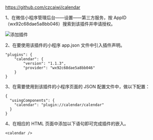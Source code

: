 https://github.com/czcaiwj/calendar

1、在微信小程序管理后台——设置——第三方服务，按 AppID（wx92c68dae5a8bb046）搜索到该插件并申请授权。

![添加插件](C:\Users\dujun-zhcw\Desktop\assets\687474703a2f2f696d636f64696e672e6f72672f5075626c69632f7265736f757263652f696d672f63616c656e6461722f2545362542372542422545352538412541302545362538462539322545342542422542362e706e67.png)

2、在要使用该插件的小程序 app.json 文件中引入插件声明。

```
"plugins": {
    "calendar": {
        "version": "1.1.3",
        "provider": "wx92c68dae5a8bb046"
    }
}
```

3、在需要使用到该插件的小程序页面的 JSON 配置文件中，做以下配置：

```
{
  "usingComponents": {
    "calendar": "plugin://calendar/calendar"
  }
}
```

4、在相应的 HTML 页面中添加以下语句即可完成插件的嵌入。

```
<calendar />
```